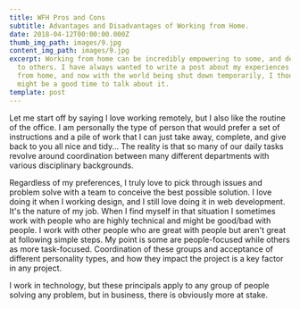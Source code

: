 ```yaml
---
title: WFH Pros and Cons
subtitle: Advantages and Disadvantages of Working from Home.
date: 2018-04-12T00:00:00.000Z
thumb_img_path: images/9.jpg
content_img_path: images/9.jpg
excerpt: Working from home can be incredibly empowering to some, and devastating
  to others. I have always wanted to write a post about my experiences working
  from home, and now with the world being shut down temporarily, I thought this
  might be a good time to talk about it.
template: post
---
```

Let me start off by saying I love working remotely, but I also like the routine of the office. I am personally the type of person that would prefer a set of instructions and a pile of work that I can just take away, complete, and give back to you all nice and tidy... The reality is that so many of our daily tasks revolve around coordination between many different departments with various disciplinary backgrounds. 

Regardless of my preferences, I truly love to pick through issues and problem solve with a team to conceive the best possible solution. I love doing it when I working design, and I still love doing it in web development. It's the nature of my job. When I find myself in that situation I sometimes work with people who are highly technical and might be good/bad with people. I work with other people who are great with people but aren't great at following simple steps. My point is some are people-focused while others as more task-focused. Coordination of these groups and acceptance of different personality types, and how they impact the project is a key factor in any project.

 I work in technology, but these principals apply to any group of people solving any problem, but in business, there is obviously more at stake.